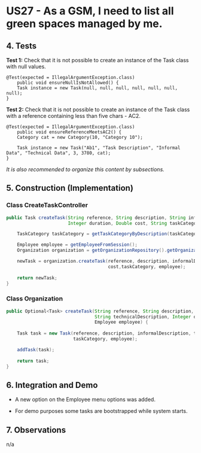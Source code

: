 # US27 - As a GSM, I need to list all green spaces managed by me.

## 4. Tests 

**Test 1:** Check that it is not possible to create an instance of the Task class with null values. 

	@Test(expected = IllegalArgumentException.class)
		public void ensureNullIsNotAllowed() {
		Task instance = new Task(null, null, null, null, null, null, null);
	}
	

**Test 2:** Check that it is not possible to create an instance of the Task class with a reference containing less than five chars - AC2. 

	@Test(expected = IllegalArgumentException.class)
		public void ensureReferenceMeetsAC2() {
		Category cat = new Category(10, "Category 10");
		
		Task instance = new Task("Ab1", "Task Description", "Informal Data", "Technical Data", 3, 3780, cat);
	}

_It is also recommended to organize this content by subsections._ 


## 5. Construction (Implementation)

### Class CreateTaskController 

```java
public Task createTask(String reference, String description, String informalDescription, String technicalDescription,
                       Integer duration, Double cost, String taskCategoryDescription) {

	TaskCategory taskCategory = getTaskCategoryByDescription(taskCategoryDescription);

	Employee employee = getEmployeeFromSession();
	Organization organization = getOrganizationRepository().getOrganizationByEmployee(employee);

	newTask = organization.createTask(reference, description, informalDescription, technicalDescription, duration,
                                      cost,taskCategory, employee);
    
	return newTask;
}
```

### Class Organization

```java
public Optional<Task> createTask(String reference, String description, String informalDescription,
                                 String technicalDescription, Integer duration, Double cost, TaskCategory taskCategory,
                                 Employee employee) {
    
    Task task = new Task(reference, description, informalDescription, technicalDescription, duration, cost,
                         taskCategory, employee);

    addTask(task);
        
    return task;
}
```


## 6. Integration and Demo 

* A new option on the Employee menu options was added.

* For demo purposes some tasks are bootstrapped while system starts.


## 7. Observations

n/a
